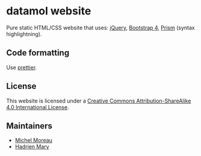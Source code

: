 # datamol website

Pure static HTML/CSS website that uses: [jQuery](https://jquery.com/), [Bootstrap 4](https://getbootstrap.com/), [Prism](https://prismjs.com/) (syntax highlightning).

## Code formatting

Use [prettier](https://github.com/prettier/prettier).

## License

This website is licensed under a [Creative Commons Attribution-ShareAlike 4.0 International License](https://creativecommons.org/licenses/by-sa/4.0/).

## Maintainers

- [Michel Moreau](https://github.com/MichelML)
- [Hadrien Mary](https://github.com/hadim)
